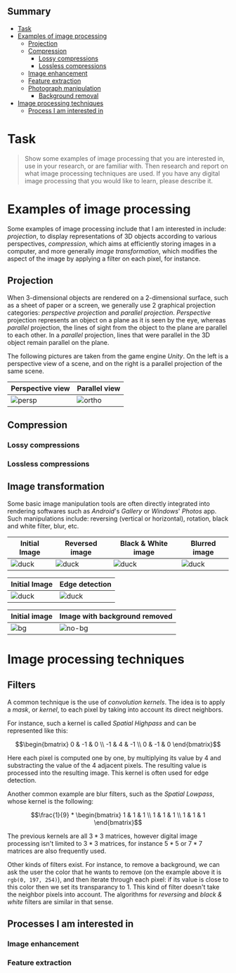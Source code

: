 ## Summary

- [Task](/images/#task)
- [Examples of image processing](/images/#examples-of-image-processing)
  - [Projection](/images/#projection)
  - [Compression](/images/#compression)
    - [Lossy compressions](/images/#lossy-compressions)
    - [Lossless compressions](/images/#lossless-compressions)
  - [Image enhancement](/images/#image-enhancement)
  - [Feature extraction](/images/#feature-extraction)
  - [Photograph manipulation](/images/#photograph-manipulation)
    - [Background removal](/images/#background-removal)
- [Image processing techniques](/images/#image-processing-techniques)
  - [Process I am interested in](/images/#process-i-am-interested-in)

# Task

> Show some examples of image processing that you are interested in, use in your research, or are familiar with. Then research and report on what image processing techniques are used. If you have any digital image processing that you would like to learn, please describe it.

# Examples of image processing

Some examples of image processing include that I am interested in include: *projection*, to display representations of 3D objects according to various perspectives, *compression*, which aims at efficiently storing images in a computer, and more generally *image transformation*, which modifies the aspect of the image by applying a filter on each pixel, for instance.

## Projection

When 3-dimensional objects are rendered on a 2-dimensional surface, such as a sheet of paper or a screen, we generally use 2 graphical projection categories: *perspective projection* and *parallel projection*. *Perspective* projection represents an object on a plane as it is seen by the eye, whereas *parallel* projection, the lines of sight from the object to the plane are parallel to each other. In a *parallel* projection, lines that were parallel in the 3D object remain parallel on the plane.

The following pictures are taken from the game engine *Unity*. On the left is a perspective view of a scene, and on the right is a parallel projection of the same scene. 

| Perspective view                  | Parallel view               |
| --------------------------------- | --------------------------- |
| ![persp](/images/perspective.jpg) | ![ortho](/images/ortho.jpg) |

## Compression

### Lossy compressions

### Lossless compressions

## Image transformation

Some basic image manipulation tools are often directly integrated into rendering softwares such as *Android*'s *Gallery* or *Windows*' *Photos* app. Such manipulations include: reversing (vertical or horizontal), rotation, black and white filter, blur, etc.

| Initial Image               | Reversed image                      | Black & White image           | Blurred image                   |
| --------------------------- | ----------------------------------- | ----------------------------- | ------------------------------- |
| ![duck](/images//duck.webp) | ![duck](/images//duck-reversed.jpg) | ![duck](/images//duck-bw.jpg) | ![duck](/images//duck-blur.png) |

| Initial Image               | Edge detection                  |
| --------------------------- | ------------------------------- |
| ![duck](/images//duck.webp) | ![duck](/images//duck-lapl.png) |

| Initial image                | Image with background removed         |
| ---------------------------- | ------------------------------------- |
| ![bg](/images/surfboard.jpg) | ![no-bg](/images/surfboard-no-bg.png) |

# Image processing techniques

## Filters

A common technique is the use of *convolution kernels*. The idea is to apply a *mask*, or *kernel*, to each pixel by taking into account its direct neighbors.

For instance, such a kernel is called *Spatial Highpass* and can be represented like this:

$$\begin{bmatrix}
0 & -1 & 0 \\
-1 & 4 & -1 \\
0 & -1 & 0
\end{bmatrix}$$

Here each pixel is computed one by one, by multiplying its value by 4 and substracting the value of the 4 adjacent pixels. The resulting value is processed into the resulting image. This kernel is often used for edge detection.

Another common example are blur filters, such as the *Spatial Lowpass*, whose kernel is the following:

$$\frac{1}{9} * \begin{bmatrix}
1 & 1 & 1 \\
1 & 1 & 1 \\
1 & 1 & 1
\end{bmatrix}$$

The previous kernels are all $3*3$ matrices, however digital image processing isn't limited to $3*3$ matrices, for instance $5*5$ or $7*7$ matrices are also frequently used.

Other kinds of filters exist. For instance, to remove a background, we can ask the user the color that he wants to remove (on the example above it is `rgb(0, 197, 254)`), and then iterate through each pixel: if its value is close to this color then we set its transparancy to 1. This kind of filter doesn't take the neighbor pixels into account. The algorithms for *reversing* and *black & white* filters are similar in that sense.

## Processes I am interested in

### Image enhancement

### Feature extraction
